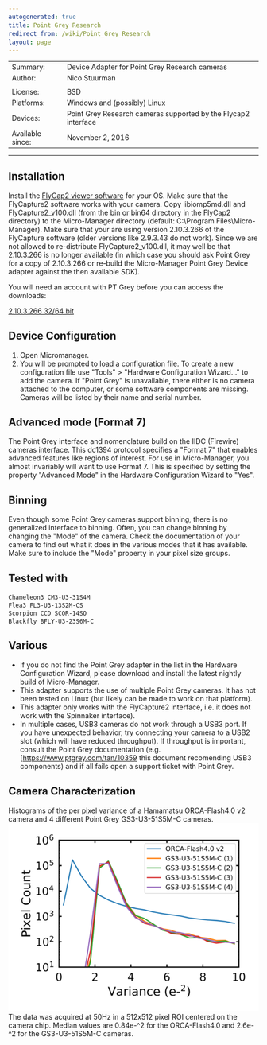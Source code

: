```yaml
---
autogenerated: true
title: Point Grey Research
redirect_from: /wiki/Point_Grey_Research
layout: page
---
```


|                  |                                                                |
|------------------|----------------------------------------------------------------|
| Summary:         | Device Adapter for Point Grey Research cameras                 |
| Author:          | Nico Stuurman                                                  |
|                  |                                                                |
| License:         | BSD                                                            |
| Platforms:       | Windows and (possibly) Linux                                   |
| Devices:         | Point Grey Research cameras supported by the Flycap2 interface |
| Available since: | November 2, 2016                                               |

------------------------------------------------------------------------

## Installation

Install the [FlyCap2 viewer
software](https://www.ptgrey.com/support/downloads) for your OS. Make
sure that the FlyCapture2 software works with your camera. Copy
libiomp5md.dll and FlyCapture2\_v100.dll (from the bin or bin64
directory in the FlyCap2 directory) to the Micro-Manager directory
(default: C:\\Program Files\\Micro-Manager). Make sure that your are
using version 2.10.3.266 of the FlyCapture software (older versions like
2.9.3.43 do not work). Since we are not allowed to re-distribute
FlyCapture2\_v100.dll, it may well be that 2.10.3.266 is no longer
available (in which case you should ask Point Grey for a copy of
2.10.3.266 or re-build the Micro-Manager Point Grey Device adapter
against the then available SDK).

You will need an account with PT Grey before you can access the
downloads:

[2.10.3.266 32/64
bit](https://flir.app.boxcn.net/v/Flycapture2SDK/folder/80977586241)

## Device Configuration

1.  Open Micromanager.
2.  You will be prompted to load a configuration file. To create a new
    configuration file use "Tools" &gt; "Hardware Configuration
    Wizard..." to add the camera. If "Point Grey" is unavailable, there
    either is no camera attached to the computer, or some software
    components are missing. Cameras will be listed by their name and
    serial number.

## Advanced mode (Format 7)

The Point Grey interface and nomenclature build on the IIDC (Firewire)
cameras interface. This dc1394 protocol specifies a "Format 7" that
enables advanced features like regions of interest. For use in
Micro-Manager, you almost invariably will want to use Format 7. This is
specified by setting the property "Advanced Mode" in the Hardware
Configuration Wizard to "Yes".

## Binning

Even though some Point Grey cameras support binning, there is no
generalized interface to binning. Often, you can change binning by
changing the "Mode" of the camera. Check the documentation of your
camera to find out what it does in the various modes that it has
available. Make sure to include the "Mode" property in your pixel size
groups.

## Tested with

```
Chameleon3 CM3-U3-31S4M
Flea3 FL3-U3-13S2M-CS
Scorpion CCD SCOR-14SO
Blackfly BFLY-U3-23S6M-C
```

## Various

-   If you do not find the Point Grey adapter in the list in the
    Hardware Configuration Wizard, please download and install the
    latest nightly build of Micro-Manager.
-   This adapter supports the use of multiple Point Grey cameras. It has
    not been tested on Linux (but likely can be made to work on that
    platform).
-   This adapter only works with the FlyCapture2 interface, i.e. it does
    not work with the Spinnaker interface).
-   In multiple cases, USB3 cameras do not work through a USB3 port. If
    you have unexpected behavior, try connecting your camera to a USB2
    slot (which will have reduced throughput). If throughput is
    important, consult the Point Grey documentation (e.g.
    \[<https://www.ptgrey.com/tan/10359> this document recomending USB3
    components) and if all fails open a support ticket with Point Grey.

## Camera Characterization

Histograms of the per pixel variance of a Hamamatsu ORCA-Flash4.0 v2
camera and 4 different Point Grey GS3-U3-51S5M-C
cameras.![](/media/Gs3_u3_51s5m_c_variance_hist.png)
The data was acquired at 50Hz in a 512x512 pixel ROI centered on the
camera chip. Median values are 0.84e-^2 for the ORCA-Flash4.0 and
2.6e-^2 for the GS3-U3-51S5M-C cameras.
